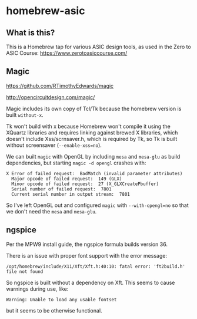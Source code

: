 # homebrew-asic

## What is this?

This is a Homebrew tap for various ASIC design tools, as used in the Zero to ASIC Course: https://www.zerotoasiccourse.com/

## Magic
https://github.com/RTimothyEdwards/magic

http://opencircuitdesign.com/magic/

Magic includes its own copy of Tcl/Tk because the homebrew version is built `without-x`.

Tk won't build with x because Homebrew won't compile it using the XQuartz libraries and requires linking against brewed X libraries, which doesn't include Xss/scrnsaver.h, which is required by Tk, so Tk is built without screensaver (`--enable-xss=no`).

We can built `magic`  with OpenGL by including `mesa` and `mesa-glu` as  build dependencies, but starting `magic -d opengl` crashes with:
```
X Error of failed request:  BadMatch (invalid parameter attributes)
  Major opcode of failed request:  149 (GLX)
  Minor opcode of failed request:  27 (X_GLXCreatePbuffer)
  Serial number of failed request:  7801
  Current serial number in output stream:  7801
```
So I've left OpenGL out and configured `magic` with `--with-opengl=no` so that we don't need the `mesa` and `mesa-glu`.

## ngspice
Per the MPW9 install guide, the ngspice formula builds version 36.

There is an issue with proper font support with the error message:
```
/opt/homebrew/include/X11/Xft/Xft.h:40:10: fatal error: 'ft2build.h' file not found
```
So ngspice is built without a dependency on Xft. This seems to cause warnings during use, like:
```
Warning: Unable to load any usable fontset
```
but it seems to be otherwise functional.
